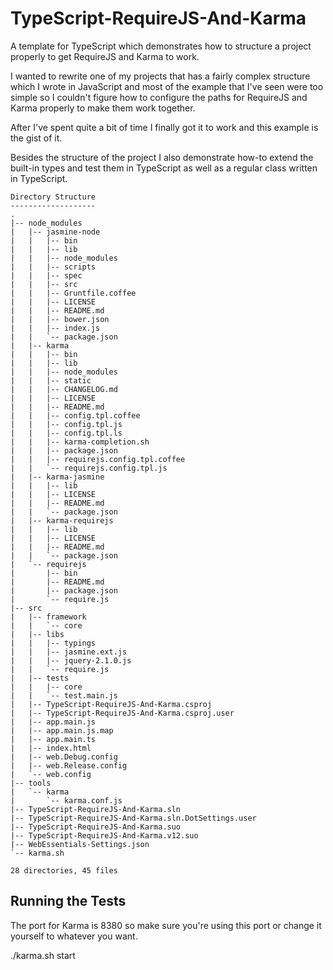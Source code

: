 TypeScript-RequireJS-And-Karma
==============================

A template for TypeScript which demonstrates how to structure a project properly to get RequireJS and Karma to work.

I wanted to rewrite one of my projects that has a fairly complex structure which I wrote in JavaScript and most of the example that I've seen were too simple so I couldn't figure how to configure the paths for RequireJS and Karma properly to make them work together.

After I've spent quite a bit of time I finally got it to work and this example is the gist of it.

Besides the structure of the project I also demonstrate how-to extend the built-in types and test them in TypeScript as well as a regular class written in TypeScript.

```
Directory Structure
-------------------
.
|-- node_modules
|   |-- jasmine-node
|   |   |-- bin
|   |   |-- lib
|   |   |-- node_modules
|   |   |-- scripts
|   |   |-- spec
|   |   |-- src
|   |   |-- Gruntfile.coffee
|   |   |-- LICENSE
|   |   |-- README.md
|   |   |-- bower.json
|   |   |-- index.js
|   |   `-- package.json
|   |-- karma
|   |   |-- bin
|   |   |-- lib
|   |   |-- node_modules
|   |   |-- static
|   |   |-- CHANGELOG.md
|   |   |-- LICENSE
|   |   |-- README.md
|   |   |-- config.tpl.coffee
|   |   |-- config.tpl.js
|   |   |-- config.tpl.ls
|   |   |-- karma-completion.sh
|   |   |-- package.json
|   |   |-- requirejs.config.tpl.coffee
|   |   `-- requirejs.config.tpl.js
|   |-- karma-jasmine
|   |   |-- lib
|   |   |-- LICENSE
|   |   |-- README.md
|   |   `-- package.json
|   |-- karma-requirejs
|   |   |-- lib
|   |   |-- LICENSE
|   |   |-- README.md
|   |   `-- package.json
|   `-- requirejs
|       |-- bin
|       |-- README.md
|       |-- package.json
|       `-- require.js
|-- src
|   |-- framework
|   |   `-- core
|   |-- libs
|   |   |-- typings
|   |   |-- jasmine.ext.js
|   |   |-- jquery-2.1.0.js
|   |   `-- require.js
|   |-- tests
|   |   |-- core
|   |   `-- test.main.js
|   |-- TypeScript-RequireJS-And-Karma.csproj
|   |-- TypeScript-RequireJS-And-Karma.csproj.user
|   |-- app.main.js
|   |-- app.main.js.map
|   |-- app.main.ts
|   |-- index.html
|   |-- web.Debug.config
|   |-- web.Release.config
|   `-- web.config
|-- tools
|   `-- karma
|       `-- karma.conf.js
|-- TypeScript-RequireJS-And-Karma.sln
|-- TypeScript-RequireJS-And-Karma.sln.DotSettings.user
|-- TypeScript-RequireJS-And-Karma.suo
|-- TypeScript-RequireJS-And-Karma.v12.suo
|-- WebEssentials-Settings.json
`-- karma.sh

28 directories, 45 files
```

Running the Tests
-----------------
The port for Karma is 8380 so make sure you're using this port or change it yourself to whatever you want.

./karma.sh start

